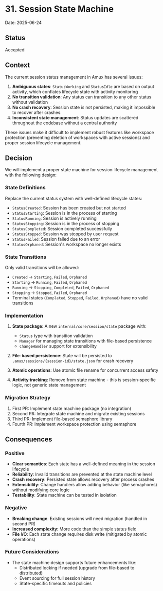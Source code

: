 # 31. Session State Machine

Date: 2025-06-24

## Status

Accepted

## Context

The current session status management in Amux has several issues:

1. **Ambiguous states**: `StatusWorking` and `StatusIdle` are based on output activity, which conflates lifecycle state with activity monitoring
2. **No transition validation**: Any status can transition to any other status without validation
3. **No crash recovery**: Session state is not persisted, making it impossible to recover after crashes
4. **Inconsistent state management**: Status updates are scattered throughout the codebase without a central authority

These issues make it difficult to implement robust features like workspace protection (preventing deletion of workspaces with active sessions) and proper session lifecycle management.

## Decision

We will implement a proper state machine for session lifecycle management with the following design:

### State Definitions

Replace the current status system with well-defined lifecycle states:

- `StatusCreated`: Session has been created but not started
- `StatusStarting`: Session is in the process of starting
- `StatusRunning`: Session is actively running
- `StatusStopping`: Session is in the process of stopping
- `StatusCompleted`: Session completed successfully
- `StatusStopped`: Session was stopped by user request
- `StatusFailed`: Session failed due to an error
- `StatusOrphaned`: Session's workspace no longer exists

### State Transitions

Only valid transitions will be allowed:

- `Created` → `Starting`, `Failed`, `Orphaned`
- `Starting` → `Running`, `Failed`, `Orphaned`
- `Running` → `Stopping`, `Completed`, `Failed`, `Orphaned`
- `Stopping` → `Stopped`, `Failed`, `Orphaned`
- Terminal states (`Completed`, `Stopped`, `Failed`, `Orphaned`) have no valid transitions

### Implementation

1. **State package**: A new `internal/core/session/state` package with:
   - `Status` type with transition validation
   - `Manager` for managing state transitions with file-based persistence
   - `ChangeHandler` support for extensibility

2. **File-based persistence**: State will be persisted to `.amux/sessions/{session-id}/state.json` for crash recovery

3. **Atomic operations**: Use atomic file rename for concurrent access safety

4. **Activity tracking**: Remove from state machine - this is session-specific logic, not generic state management

### Migration Strategy

1. First PR: Implement state machine package (no integration)
2. Second PR: Integrate state machine and migrate existing sessions
3. Third PR: Implement file-based semaphore library
4. Fourth PR: Implement workspace protection using semaphore

## Consequences

### Positive

- **Clear semantics**: Each state has a well-defined meaning in the session lifecycle
- **Reliability**: Invalid transitions are prevented at the state machine level
- **Crash recovery**: Persisted state allows recovery after process crashes
- **Extensibility**: Change handlers allow adding behavior (like semaphores) without modifying core logic
- **Testability**: State machine can be tested in isolation

### Negative

- **Breaking change**: Existing sessions will need migration (handled in second PR)
- **Increased complexity**: More code than the simple status field
- **File I/O**: Each state change requires disk write (mitigated by atomic operations)

### Future Considerations

- The state machine design supports future enhancements like:
  - Distributed locking if needed (upgrade from file-based to distributed)
  - Event sourcing for full session history
  - State-specific timeouts and policies
